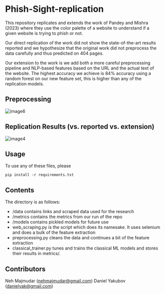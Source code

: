 # Phish-Sight-replication

This repository replicates and extends the work of Pandey and Mishra (2023) where they use the color palette of a website to understand if a given website is trying to phish or not.

Our direct replication of the work did not show the state-of-the-art results reported and we hypothesize that the original work did not preprocess the data carefully and thus predicted on 404 pages.

Our extension to the work is we add both a more careful preprocessing pipeline and NLP-based features based on the URL and the actual text of the website. The highest accuracy we achieve is 84% accuracy using a random forest on our new feature set, this is higher than any of the replication models.

## Preprocessing
![image6](https://github.com/user-attachments/assets/f8b85427-08d9-46b2-aee9-e4b42c7dfeb8)

## Replication Results (vs. reported vs. extension)
![image4](https://github.com/user-attachments/assets/0dfe18ce-5236-4b10-a205-516c2224b9e4)

## Usage
To use any of these files, please

`pip install -r requirements.txt`

## Contents
The directory is as follows:
- /data contains links and scraped data used for the research
- /metrics contains the metrics from our run of the repo
- /models contains pickled models for future use
- web_scraping.py is the script which does its namesake. It uses selenium and does a bulk of the feature extraction
- preprocessing.py cleans the data and continues a bit of the feature extraction
- classical_trainer.py tunes and trains the classical ML models and stores their results in metrics/.

## Contributors
Neh Majmudar (nehmajmudar@gmail.com)
Daniel Yakubov (danielyak@gmail.com)

